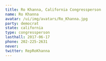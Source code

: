 ```yaml
---
title: Ro Khanna, California Congressperson
name: Ro Khanna
avatar: /ui/img/avatars/Ro_Khanna.jpg
party: democrat
state: california
type: congressperson
lasthall: 2017-06-17
phone: 202-225-2631
never: 
twitter: RepRoKhanna
---
```

